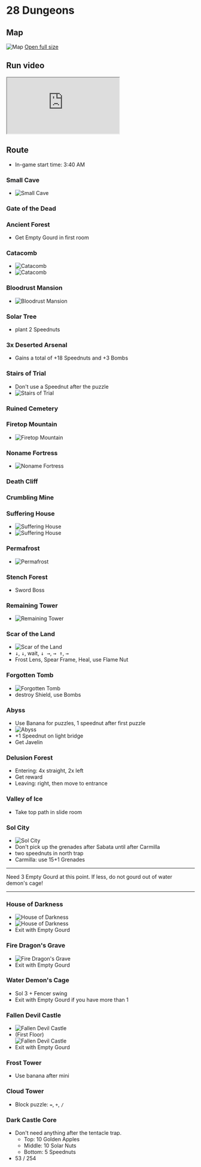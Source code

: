 # 28 Dungeons

## Map

![Map](./assets/images/28D_map.png)
[Open full size <i class="fa fa-arrows-alt" aria-hidden="true"></i>](./assets/images/28D_map.png)

## Run video

<iframe
  style="aspect-ratio: 2/1"
  src="https://www.youtube.com/embed/uHMaErqqU_E"
  title="Boktai 1 28 Dungeons in 2:16:15"
  allowfullscreen
></iframe>

## Route

- In-game start time: 3:40 AM

### Small Cave

- ![Small Cave](./assets/images/28D_small-cave.png)

### Gate of the Dead

### Ancient Forest

- Get Empty Gourd in first room

### Catacomb

- ![Catacomb](./assets/images/28D_catacomb_1.png)
- ![Catacomb](./assets/images/28D_catacomb_2.png)

### Bloodrust Mansion

- ![Bloodrust Mansion](./assets/images/28D_bloodrust-mansion.png)

### Solar Tree

- plant 2 Speednuts

### 3x Deserted Arsenal

- Gains a total of +18 Speednuts and +3 Bombs

### Stairs of Trial

- Don't use a Speednut after the puzzle
- ![Stairs of Trial](./assets/images/28D_stairs-of-trial.png)

### Ruined Cemetery

### Firetop Mountain

- ![Firetop Mountain](./assets/images/28D_firetop-mountain.png)

### Noname Fortress

- ![Noname Fortress](./assets/images/28D_noname-fortress.png)

### Death Cliff

### Crumbling Mine

### Suffering House

- ![Suffering House](./assets/images/28D_suffering-house_1.png)
- ![Suffering House](./assets/images/28D_suffering-house_2.png)

### Permafrost

- ![Permafrost](./assets/images/28D_permafrost.png)

### Stench Forest

- Sword Boss

### Remaining Tower

- ![Remaining Tower](./assets/images/28D_remaining-tower.png)

### Scar of the Land

- ![Scar of the Land](./assets/images/28D_scar-of-the-land.png)
- <kbd>↓</kbd>, <kbd>↓</kbd>, wait, <kbd>↓ →</kbd>, <kbd>→ ↑</kbd>, <kbd>→</kbd>
- Frost Lens, Spear Frame, Heal, use Flame Nut

### Forgotten Tomb

- ![Forgotten Tomb](./assets/images/28D_forgotten-tomb.png)
- destroy Shield, use Bombs

### Abyss

- Use Banana for puzzles, 1 speednut after first puzzle
- ![Abyss](./assets/images/28D_abyss.png)
- +1 Speednut on light bridge
- Get Javelin

### Delusion Forest

- Entering: 4x straight, 2x left
- Get reward
- Leaving: right, then move to entrance

### Valley of Ice

- Take top path in slide room

### Sol City

- ![Sol City](./assets/images/28D_sol-city.png)
- Don't pick up the grenades after Sabata until after Carmilla
- two speednuts in north trap
- Carmilla: use 15+1 Grenades

---

Need 3 Empty Gourd at this point. If less, do not gourd out of water demon's cage!

---

### House of Darkness

- ![House of Darkness](./assets/images/28D_house-of-darkness_1.png)
- ![House of Darkness](./assets/images/28D_house-of-darkness_2.png)
- Exit with Empty Gourd

### Fire Dragon's Grave

- ![Fire Dragon's Grave](./assets/images/28D_fire-dragons-grave.png)
- Exit with Empty Gourd

### Water Demon's Cage

- Sol 3 + Fencer swing
- Exit with Empty Gourd if you have more than 1

### Fallen Devil Castle

- ![Fallen Devil Castle](./assets/images/28D_fallen-devil-castle_1.png)
- (First Floor)  
  ![Fallen Devil Castle](./assets/images/28D_fallen-devil-castle_2.png)
- Exit with Empty Gourd

### Frost Tower

- Use banana after mini

### Cloud Tower

- Block puzzle: `=`, `+`, `/`

### Dark Castle Core

- Don't need anything after the tentacle trap.
  - Top: 10 Golden Apples
  - Middle: 10 Solar Nuts
  - Bottom: 5 Speednuts
- 53 / 254
